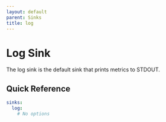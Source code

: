 ```yaml
---
layout: default
parent: Sinks
title: log
---
```


# Log Sink

The log sink is the default sink that prints metrics to STDOUT.

## Quick Reference

```yaml
sinks:
  log:
    # No options
```
